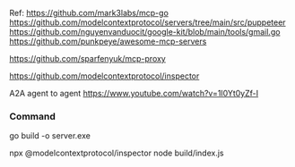 Ref:
https://github.com/mark3labs/mcp-go
https://github.com/modelcontextprotocol/servers/tree/main/src/puppeteer
https://github.com/nguyenvanduocit/google-kit/blob/main/tools/gmail.go
https://github.com/punkpeye/awesome-mcp-servers

https://github.com/sparfenyuk/mcp-proxy

https://github.com/modelcontextprotocol/inspector

A2A agent to agent https://www.youtube.com/watch?v=1I0Yt0yZf-I


### Command
go build -o server.exe

npx @modelcontextprotocol/inspector node build/index.js